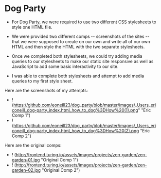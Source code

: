 # Dog Party

* For Dog Party, we were required to use two different CSS stylesheets to style one HTML file.

* We were provided two different comps -- screenshots of the sites -- that we were supposed to create on our own and write all of our own HTML and then style the HTML with the two separate stylesheets.

* Once we completed both stylesheets, we could try adding media queries to our stylesheets to make our static site responsive as well as JavaScript to add some basic interactivity to our site.

* I was able to complete both stylesheets and attempt to add media queries to my first style sheet.

Here are the screenshots of my attempts:

* ! (https://github.com/eoneill23/dog_party/blob/master/images/_Users_ericoneill_dog-party_index.html_how_to_dog%3DHow%20(1).png" "Eric Comp 1")
* ! (https://github.com/eoneill23/dog_party/blob/master/images/_Users_ericoneill_dog-party_index.html_how_to_dog%3DHow%20(2).png "Eric Comp 2")

Here are the original comps: 

* ! (http://frontend.turing.io/assets/images/projects/zen-garden/zen-garden-01.jpg "Original Comp 1")
* ! (http://frontend.turing.io/assets/images/projects/zen-garden/zen-garden-02.jpg "Original Comp 2")